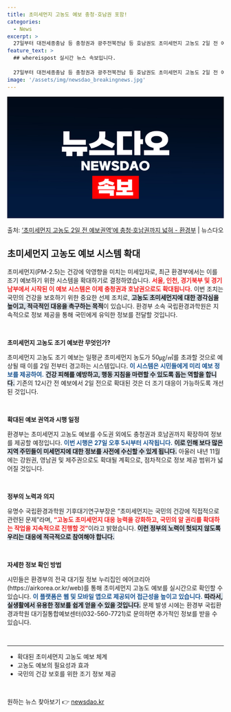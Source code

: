 ```yaml
---
title: 초미세먼지 고농도 예보 충청·호남권 포함!
categories:
  - News
excerpt: >
  27일부터 대전세종충남 등 충청권과 광주전북전남 등 호남권도 초미세먼지 고농도 2일 전 예보권역에 포함해 정…
feature_text: >
  ## whereispost 실시간 뉴스 속보입니다.

  27일부터 대전세종충남 등 충청권과 광주전북전남 등 호남권도 초미세먼지 고농도 2일 전 예보권역에 포함해 정…
image: '/assets/img/newsdao_breakingnews.jpg'
---
```


![뉴스다오 속보](/assets/img/newsdao_breakingnews.jpg)

<p>출처: <a href="https://newsdao.kr/2653" rel="dofollow">‘초미세먼지 고농도 2일 전 예보권역’에 충청·호남권까지 넓혀 - 환경부</a> | 뉴스다오</p>

<h2 data-ke-size="size26">초미세먼지 고농도 예보 시스템 확대</h2>

<p data-ke-size="size16">초미세먼지(PM-2.5)는 건강에 악영향을 미치는 미세입자로, 최근 환경부에서는 이를 조기 예보하기 위한 시스템을 확대하기로 결정하였습니다. <b><span style="color: #ee2323;">서울, 인천, 경기북부 및 경기남부에서 시작된 이 예보 시스템은 이제 충청권과 호남권으로도 확대됩니다.</span></b> 이번 조치는 국민의 건강을 보호하기 위한 중요한 선제 조치로, <b><span style="background-color: #21538527;">고농도 초미세먼지에 대한 경각심을 높이고, 적극적인 대응을 촉구하는 목적</span></b>이 있습니다. 환경부 소속 국립환경과학원은 지속적으로 정보 제공을 통해 국민에게 유익한 정보를 전달할 것입니다.</p>

<p data-ke-size="size16">&nbsp;</p>

<b>초미세먼지 고농도 조기 예보란 무엇인가?</b>
<p data-ke-size="size16">초미세먼지 고농도 조기 예보는 일평균 초미세먼지 농도가 50㎍/㎥를 초과할 것으로 예상될 때 이를 2일 전부터 경고하는 시스템입니다. <b><span style="color: #1a5490;">이 시스템은 시민들에게 미리 예보 정보를 제공하여.</span></b> <b><span style="background-color: #21538527;">건강 피해를 예방하고, 행동 지침을 마련할 수 있도록 돕는 역할을 합니다.</span></b> 기존의 12시간 전 예보에서 2일 전으로 확대된 것은 더 조기 대응이 가능하도록 개선된 것입니다.</p>

<p data-ke-size="size16">&nbsp;</p>

<b>확대된 예보 권역과 시행 일정</b>
<p data-ke-size="size16">환경부는 초미세먼지 고농도 예보를 수도권 외에도 충청권과 호남권까지 확장하여 정보를 제공할 예정입니다. <b><span style="color: #1a5490;">이번 시행은 27일 오후 5시부터 시작됩니다.</span></b> <b><span style="background-color: #21538527;">이로 인해 보다 많은 지역 주민들이 미세먼지에 대한 정보를 사전에 수신할 수 있게 됩니다.</span></b> 아울러 내년 11월에는 강원권, 영남권 및 제주권으로도 확대될 계획으로, 점차적으로 정보 제공 범위가 넓어질 것입니다.</p>

<p data-ke-size="size16">&nbsp;</p>

<b>정부의 노력과 의지</b>
<p data-ke-size="size16">유명수 국립환경과학원 기후대기연구부장은 “초미세먼지는 국민의 건강에 직접적으로 관련된 문제”라며, <b><span style="color: #ee2323;">“고농도 초미세먼지 대응 능력을 강화하고, 국민의 알 권리를 확대하는 작업을 지속적으로 진행할 것”</span></b>이라고 밝혔습니다. <b><span style="background-color: #21538527;">이런 정부의 노력이 헛되지 않도록 우리는 대응에 적극적으로 참여해야 합니다.</span></b> </p>

<p data-ke-size="size16">&nbsp;</p>

<b>자세한 정보 확인 방법</b>
<p data-ke-size="size16">시민들은 환경부의 전국 대기질 정보 누리집인 에어코리아(https://airkorea.or.kr/web)를 통해 초미세먼지 고농도 예보를 실시간으로 확인할 수 있습니다. <b><span style="color: #1a5490;">이 플랫폼은 웹 및 모바일 앱으로 제공되어 접근성을 높이고 있습니다.</span></b> <b><span style="background-color: #21538527;">따라서, 실생활에서 유용한 정보를 쉽게 얻을 수 있을 것입니다.</span></b> 문제 발생 시에는 환경부 국립환경과학원 대기질통합예보센터(032-560-7721)로 문의하면 추가적인 정보를 받을 수 있습니다.</p>

<p data-ke-size="size16">&nbsp;</p>

<hr>
<ul>
    <li>확대된 초미세먼지 고농도 예보 체계</li>
    <li>고농도 예보의 필요성과 효과</li>
    <li>국민의 건강 보호를 위한 조기 정보 제공</li>
</ul>

<p data-ke-size="size16">&nbsp;</p> 

원하는 뉴스 찾아보기 👉 <a href="https://newsdao.kr" rel="dofollow">newsdao.kr</a>


